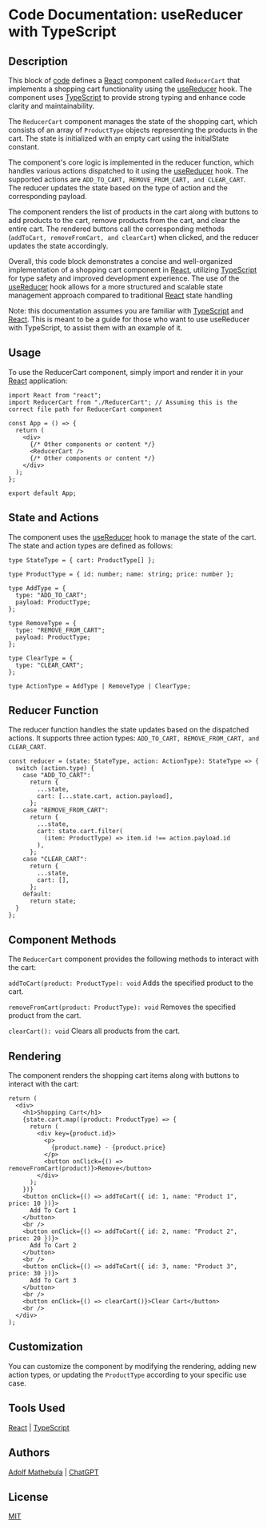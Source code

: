 # Code Documentation: useReducer with TypeScript

## Description

This block of [code](https://github.com/adolfmathebula/useReducer-with-TypeScript/blob/main/ReducerCart.tsx) defines a [React](https://react.dev/) component called `ReducerCart` that implements a shopping cart functionality using the [useReducer](https://react.dev/reference/react/useReducer/) hook. The component uses [TypeScript](https://www.typescriptlang.org/) to provide strong typing and enhance code clarity and maintainability.

The `ReducerCart` component manages the state of the shopping cart, which consists of an array of `ProductType` objects representing the products in the cart. The state is initialized with an empty cart using the initialState constant.

The component's core logic is implemented in the reducer function, which handles various actions dispatched to it using the [useReducer](https://react.dev/reference/react/useReducer/) hook. The supported actions are `ADD_TO_CART, REMOVE_FROM_CART, and CLEAR_CART`. The reducer updates the state based on the type of action and the corresponding payload.

The component renders the list of products in the cart along with buttons to add products to the cart, remove products from the cart, and clear the entire cart. The rendered buttons call the corresponding methods (`addToCart, removeFromCart, and clearCart`) when clicked, and the reducer updates the state accordingly.

Overall, this code block demonstrates a concise and well-organized implementation of a shopping cart component in [React](https://react.dev/), utilizing [TypeScript](https://www.typescriptlang.org/) for type safety and improved development experience. The use of the [useReducer](https://react.dev/reference/react/useReducer/) hook allows for a more structured and scalable state management approach compared to traditional [React](https://react.dev/) state handling

Note: this documentation assumes you are familiar with [TypeScript](https://www.typescriptlang.org/) and [React](https://react.dev/). This is meant to be a guide for those who want to use useReducer with TypeScript, to assist them with an example of it.

## Usage

To use the ReducerCart component, simply import and render it in your [React](https://react.dev/) application:

```tsx
import React from "react";
import ReducerCart from "./ReducerCart"; // Assuming this is the correct file path for ReducerCart component

const App = () => {
  return (
    <div>
      {/* Other components or content */}
      <ReducerCart />
      {/* Other components or content */}
    </div>
  );
};

export default App;
```

## State and Actions

The component uses the [useReducer](https://react.dev/reference/react/useReducer/) hook to manage the state of the cart. The state and action types are defined as follows:

```tsx
type StateType = { cart: ProductType[] };

type ProductType = { id: number; name: string; price: number };

type AddType = {
  type: "ADD_TO_CART";
  payload: ProductType;
};

type RemoveType = {
  type: "REMOVE_FROM_CART";
  payload: ProductType;
};

type ClearType = {
  type: "CLEAR_CART";
};

type ActionType = AddType | RemoveType | ClearType;
```

## Reducer Function

The reducer function handles the state updates based on the dispatched actions. It supports three action types: `ADD_TO_CART, REMOVE_FROM_CART, and CLEAR_CART`.

```tsx
const reducer = (state: StateType, action: ActionType): StateType => {
  switch (action.type) {
    case "ADD_TO_CART":
      return {
        ...state,
        cart: [...state.cart, action.payload],
      };
    case "REMOVE_FROM_CART":
      return {
        ...state,
        cart: state.cart.filter(
          (item: ProductType) => item.id !== action.payload.id
        ),
      };
    case "CLEAR_CART":
      return {
        ...state,
        cart: [],
      };
    default:
      return state;
  }
};
```

## Component Methods

The `ReducerCart` component provides the following methods to interact with the cart:

`addToCart(product: ProductType): void`
Adds the specified product to the cart.

`removeFromCart(product: ProductType): void`
Removes the specified product from the cart.

`clearCart(): void`
Clears all products from the cart.

## Rendering

The component renders the shopping cart items along with buttons to interact with the cart:

```tsx
return (
  <div>
    <h1>Shopping Cart</h1>
    {state.cart.map((product: ProductType) => {
      return (
        <div key={product.id}>
          <p>
            {product.name} - {product.price}
          </p>
          <button onClick={() => removeFromCart(product)}>Remove</button>
        </div>
      );
    })}
    <button onClick={() => addToCart({ id: 1, name: "Product 1", price: 10 })}>
      Add To Cart 1
    </button>
    <br />
    <button onClick={() => addToCart({ id: 2, name: "Product 2", price: 20 })}>
      Add To Cart 2
    </button>
    <br />
    <button onClick={() => addToCart({ id: 3, name: "Product 3", price: 30 })}>
      Add To Cart 3
    </button>
    <br />
    <button onClick={() => clearCart()}>Clear Cart</button>
    <br />
  </div>
);
```

## Customization

You can customize the component by modifying the rendering, adding new action types, or updating the `ProductType` according to your specific use case.

## Tools Used

[React](https://react.dev/) | [TypeScript](https://www.typescriptlang.org/)

## Authors

[Adolf Mathebula](https://www.adolfmathebula.co.za) |
[ChatGPT](https://chat.openai.com/)

## License

[MIT](https://choosealicense.com/licenses/mit/)
